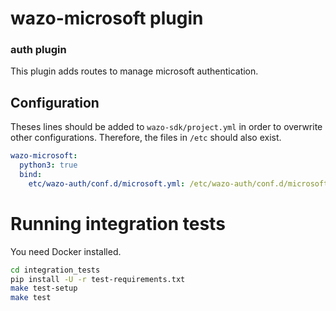 # wazo-microsoft plugin

### auth plugin
This plugin adds routes to manage microsoft authentication.

## Configuration
Theses lines should be added to `wazo-sdk/project.yml` in order to overwrite other configurations. Therefore, the files in `/etc` should also exist.

```yml
wazo-microsoft:
  python3: true
  bind:
    etc/wazo-auth/conf.d/microsoft.yml: /etc/wazo-auth/conf.d/microsoft.yml 
```
# Running integration tests
You need Docker installed.

```sh
cd integration_tests
pip install -U -r test-requirements.txt
make test-setup
make test
```
